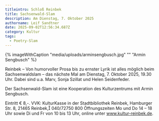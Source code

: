 ```yaml
---
titleintro: Schloß Reinbek
title: Sachsenwald-Slam
description: Am Dienstag, 7. Oktober 2025
authorname: Leif Sandtner
date: 2025-09-02T12:56:34.687Z
category: Kultur
tags:
  - Poetry-Slam
---
```

{% imageWithCaption "media/uploads/arminsengbusch.jpg" "" "Armin Sengbusch" %}

Reinbek – Von humorvoller Prosa bis zu ernster Lyrik ist alles möglich beim Sachsenwaldslam – das nächste Mal am Dienstag, 7. Oktober 2025, 19.30 Uhr. Dabei sind u.a. Marv, Sonja Szillat und Helen Seidenfeder. 

Der Sachsenwald-Slam ist eine Kooperation des Kulturzentrums mit Armin Sengbusch. 

Eintritt € 8,-. VVK: KulturKasse in der Stadtbibliothek Reinbek, Hamburger Str. 8, 21465 Reinbek, 040/72750 800 Öffnungszeiten Mo und Do 14 – 18 Uhr sowie Di und Fr von 10 bis 13 Uhr,  online unter www.kultur-reinbek.de.